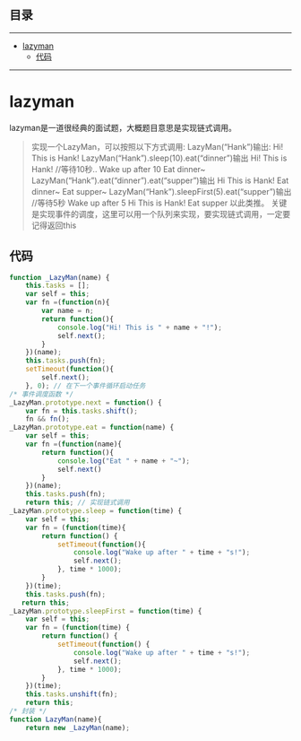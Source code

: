 ## 目录
---
- [lazyman](#lazyman)
  - [代码](#代码)
---

# lazyman
lazyman是一道很经典的面试题，大概题目意思是实现链式调用。
> 实现一个LazyMan，可以按照以下方式调用:
> LazyMan(“Hank”)输出:
> Hi! This is Hank!
> LazyMan(“Hank”).sleep(10).eat(“dinner”)输出
> Hi! This is Hank!
> //等待10秒..
> Wake up after 10
> Eat dinner~
> LazyMan(“Hank”).eat(“dinner”).eat(“supper”)输出
> Hi This is Hank!
> Eat dinner~
> Eat supper~
> LazyMan(“Hank”).sleepFirst(5).eat(“supper”)输出
> //等待5秒
> Wake up after 5
> Hi This is Hank!
> Eat supper
> 以此类推。
关键是实现事件的调度，这里可以用一个队列来实现，要实现链式调用，一定要记得返回this
## 代码
```javascript
function _LazyMan(name) {
    this.tasks = [];   
    var self = this;
    var fn =(function(n){
        var name = n;
        return function(){
            console.log("Hi! This is " + name + "!");
            self.next();
        }
    })(name);
    this.tasks.push(fn);
    setTimeout(function(){
        self.next();
    }, 0); // 在下一个事件循环启动任务
/* 事件调度函数 */
_LazyMan.prototype.next = function() { 
    var fn = this.tasks.shift();
    fn && fn();
_LazyMan.prototype.eat = function(name) {
    var self = this;
    var fn =(function(name){
        return function(){
            console.log("Eat " + name + "~");
            self.next()
        }
    })(name);
    this.tasks.push(fn);
    return this; // 实现链式调用
_LazyMan.prototype.sleep = function(time) {
    var self = this;
    var fn = (function(time){
        return function() {
            setTimeout(function(){
                console.log("Wake up after " + time + "s!");
                self.next();
            }, time * 1000);
        }
    })(time);
    this.tasks.push(fn);
   return this;
_LazyMan.prototype.sleepFirst = function(time) {
    var self = this;
    var fn = (function(time) {
        return function() {
            setTimeout(function() {
                console.log("Wake up after " + time + "s!");
                self.next();
            }, time * 1000);
        }
    })(time);
    this.tasks.unshift(fn);
    return this;
/* 封装 */
function LazyMan(name){
    return new _LazyMan(name);
```
